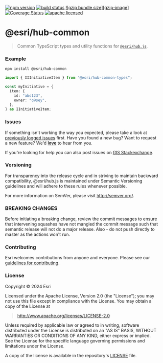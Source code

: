 [![npm version][npm-img]][npm-url]
[![build status][travis-img]][travis-url]
[![gzip bundle size][gzip-image]][npm-url]
[![Coverage Status][coverage-img]][coverage-url]
[![apache licensed](https://img.shields.io/badge/license-Apache-green.svg?style=flat-square)](https://raw.githubusercontent.com/Esri/hub.js/master/LICENSE)

[npm-img]: https://img.shields.io/npm/v/@esri/hub-common.svg?style=flat-square
[npm-url]: https://www.npmjs.com/package/@esri/hub-common
[travis-img]: https://img.shields.io/travis/Esri/hub.js/master.svg?style=flat-square
[travis-url]: https://travis-ci.org/Esri/hub.js
[coverage-img]: https://codecov.io/gh/Esri/hub.js/branch/master/graph/badge.svg
[coverage-url]: https://codecov.io/gh/Esri/hub.js


# @esri/hub-common

> Common TypeScript types and utility functions for [`@esri/hub.js`](https://github.com/Esri/hub.js).

### Example

```bash
npm install @esri/hub-common
```

```ts
import { IIInitiativeItem } from "@esri/hub-common-types";

const myInitiative = {
  item: {
    id: "abc123",
    owner: "c@sey",
  },
} as IInitiativeItem;
```

### Issues

If something isn't working the way you expected, please take a look at [previously logged issues](https://github.com/Esri/hub.js/issues) first. Have you found a new bug? Want to request a new feature? We'd [**love**](https://github.com/Esri/hub.js/issues/new) to hear from you.

If you're looking for help you can also post issues on [GIS Stackexchange](http://gis.stackexchange.com/questions/ask?tags=esri-oss).

### Versioning

For transparency into the release cycle and in striving to maintain backward compatibility, @esri/hub.js is maintained under Semantic Versioning guidelines and will adhere to these rules whenever possible.

For more information on SemVer, please visit <http://semver.org/>.

### BREAKING CHANGES
Before initiating a breaking change, review the commit messages to ensure that intervening squashes have not mangled the commit message such that semantic release will not do a major release. Also - do not push directly to master as the actions won't run.

### Contributing

Esri welcomes contributions from anyone and everyone. Please see our [guidelines for contributing](CONTRIBUTING.md).

### License

Copyright &copy; 2024 Esri

Licensed under the Apache License, Version 2.0 (the "License");
you may not use this file except in compliance with the License.
You may obtain a copy of the License at

> http://www.apache.org/licenses/LICENSE-2.0

Unless required by applicable law or agreed to in writing, software
distributed under the License is distributed on an "AS IS" BASIS,
WITHOUT WARRANTIES OR CONDITIONS OF ANY KIND, either express or implied.
See the License for the specific language governing permissions and
limitations under the License.

A copy of the license is available in the repository's [LICENSE](./LICENSE) file.
